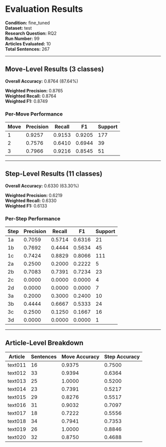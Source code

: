 # Evaluation Results

**Condition:** fine_tuned  
**Dataset:** test  
**Research Question:** RQ2  
**Run Number:** 99  
**Articles Evaluated:** 10  
**Total Sentences:** 267  

---

## Move-Level Results (3 classes)

**Overall Accuracy:** 0.8764 (87.64%)  

**Weighted Precision:** 0.8765  
**Weighted Recall:** 0.8764  
**Weighted F1:** 0.8749  

### Per-Move Performance

| Move | Precision | Recall | F1 | Support |
|------|-----------|--------|----|---------|
| 1 | 0.9257 | 0.9153 | 0.9205 | 177 |
| 2 | 0.7576 | 0.6410 | 0.6944 | 39 |
| 3 | 0.7966 | 0.9216 | 0.8545 | 51 |

---

## Step-Level Results (11 classes)

**Overall Accuracy:** 0.6330 (63.30%)  

**Weighted Precision:** 0.6219  
**Weighted Recall:** 0.6330  
**Weighted F1:** 0.6133  

### Per-Step Performance

| Step | Precision | Recall | F1 | Support |
|------|-----------|--------|----|---------|
| 1a | 0.7059 | 0.5714 | 0.6316 | 21 |
| 1b | 0.7692 | 0.4444 | 0.5634 | 45 |
| 1c | 0.7424 | 0.8829 | 0.8066 | 111 |
| 2a | 0.2500 | 0.2000 | 0.2222 | 5 |
| 2b | 0.7083 | 0.7391 | 0.7234 | 23 |
| 2c | 0.0000 | 0.0000 | 0.0000 | 4 |
| 2d | 0.0000 | 0.0000 | 0.0000 | 7 |
| 3a | 0.2000 | 0.3000 | 0.2400 | 10 |
| 3b | 0.4444 | 0.6667 | 0.5333 | 24 |
| 3c | 0.2500 | 0.1250 | 0.1667 | 16 |
| 3d | 0.0000 | 0.0000 | 0.0000 | 1 |

---

## Article-Level Breakdown

| Article | Sentences | Move Accuracy | Step Accuracy |
|---------|-----------|---------------|---------------|
| text011 | 16 | 0.9375 | 0.7500 |
| text012 | 33 | 0.9394 | 0.6364 |
| text013 | 25 | 1.0000 | 0.5200 |
| text014 | 23 | 0.7391 | 0.5217 |
| text015 | 29 | 0.8276 | 0.5517 |
| text016 | 31 | 0.9032 | 0.7097 |
| text017 | 18 | 0.7222 | 0.5556 |
| text018 | 34 | 0.7941 | 0.7353 |
| text019 | 26 | 1.0000 | 0.8846 |
| text020 | 32 | 0.8750 | 0.4688 |
